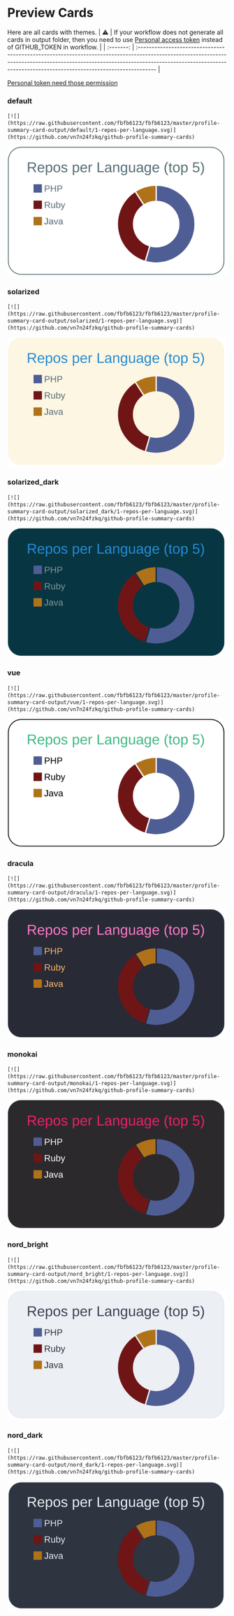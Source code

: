 
# Preview Cards

Here are all cards with themes.
| :warning: | If your workflow does not generate all cards in output folder, then you need to use [Personal access token](https://docs.github.com/en/actions/configuring-and-managing-workflows/creating-and-storing-encrypted-secrets) instead of GITHUB_TOKEN in workflow. |
| :-------: | :------------------------------------------------------------------------------------------------------------------------------------------------------------------------------------------------------------------------------------------------ |

[Personal token need those permission](https://github.com/vn7n24fzkq/github-profile-summary-cards/wiki/Personal-access-token-permissions)


### default


```
[![](https://raw.githubusercontent.com/fbfb6123/fbfb6123/master/profile-summary-card-output/default/1-repos-per-language.svg)](https://github.com/vn7n24fzkq/github-profile-summary-cards)
```
![](https://raw.githubusercontent.com/fbfb6123/fbfb6123/master/profile-summary-card-output/default/1-repos-per-language.svg)


### solarized


```
[![](https://raw.githubusercontent.com/fbfb6123/fbfb6123/master/profile-summary-card-output/solarized/1-repos-per-language.svg)](https://github.com/vn7n24fzkq/github-profile-summary-cards)
```
![](https://raw.githubusercontent.com/fbfb6123/fbfb6123/master/profile-summary-card-output/solarized/1-repos-per-language.svg)


### solarized_dark


```
[![](https://raw.githubusercontent.com/fbfb6123/fbfb6123/master/profile-summary-card-output/solarized_dark/1-repos-per-language.svg)](https://github.com/vn7n24fzkq/github-profile-summary-cards)
```
![](https://raw.githubusercontent.com/fbfb6123/fbfb6123/master/profile-summary-card-output/solarized_dark/1-repos-per-language.svg)


### vue


```
[![](https://raw.githubusercontent.com/fbfb6123/fbfb6123/master/profile-summary-card-output/vue/1-repos-per-language.svg)](https://github.com/vn7n24fzkq/github-profile-summary-cards)
```
![](https://raw.githubusercontent.com/fbfb6123/fbfb6123/master/profile-summary-card-output/vue/1-repos-per-language.svg)


### dracula


```
[![](https://raw.githubusercontent.com/fbfb6123/fbfb6123/master/profile-summary-card-output/dracula/1-repos-per-language.svg)](https://github.com/vn7n24fzkq/github-profile-summary-cards)
```
![](https://raw.githubusercontent.com/fbfb6123/fbfb6123/master/profile-summary-card-output/dracula/1-repos-per-language.svg)


### monokai


```
[![](https://raw.githubusercontent.com/fbfb6123/fbfb6123/master/profile-summary-card-output/monokai/1-repos-per-language.svg)](https://github.com/vn7n24fzkq/github-profile-summary-cards)
```
![](https://raw.githubusercontent.com/fbfb6123/fbfb6123/master/profile-summary-card-output/monokai/1-repos-per-language.svg)


### nord_bright


```
[![](https://raw.githubusercontent.com/fbfb6123/fbfb6123/master/profile-summary-card-output/nord_bright/1-repos-per-language.svg)](https://github.com/vn7n24fzkq/github-profile-summary-cards)
```
![](https://raw.githubusercontent.com/fbfb6123/fbfb6123/master/profile-summary-card-output/nord_bright/1-repos-per-language.svg)


### nord_dark


```
[![](https://raw.githubusercontent.com/fbfb6123/fbfb6123/master/profile-summary-card-output/nord_dark/1-repos-per-language.svg)](https://github.com/vn7n24fzkq/github-profile-summary-cards)
```
![](https://raw.githubusercontent.com/fbfb6123/fbfb6123/master/profile-summary-card-output/nord_dark/1-repos-per-language.svg)

